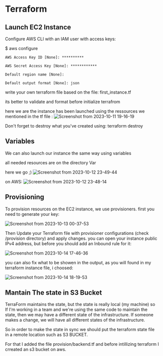 # Terraform

## Launch EC2 Instance

Configure AWS CLI with an IAM user with access keys:

$ aws configure

    AWS Access Key ID [None]: **********

    AWS Secret Access Key [None]: ************

    Default region name [None]: 

    Default output format [None]: json


write your own terraform file based on the file: first_instance.tf 

its better to validate and format before initialize terrafrom

here we are the instance has been launched using the ressources we mentioned in the tf file :
![Screenshot from 2023-10-11 19-16-19](https://github.com/chaima-elm/terraform-scripts/assets/70073617/618ed93e-1150-486b-a967-4243eb46d16b)

Don't forget to destroy what you've created using: terraform destroy

## Variables

We can also launch our instance the same way using variables

all needed resources are on the directory Var 

here we go ;)
![Screenshot from 2023-10-12 23-49-44](https://github.com/chaima-elm/terraform-scripts/assets/70073617/4325a479-d825-4c2f-a72a-4741986a8f67)

on AWS:
![Screenshot from 2023-10-12 23-48-14](https://github.com/chaima-elm/terraform-scripts/assets/70073617/1656397e-f273-491a-974c-0ded324385c7)

## Provisioning
To provision resources on the EC2 instance, we use provisioners. 
first you need to generate your key:

![Screenshot from 2023-10-13 00-37-53](https://github.com/chaima-elm/terraform-scripts/assets/70073617/239e5f51-49fb-4df8-ac5c-7177d0fc45ac)
 
Then Update your Terraform file with provisioner configurations (check /provision directory) and apply changes.
you can open your instance public IPv4 address, but before you should add an Inbound rule for it:

![Screenshot from 2023-10-14 17-46-36](https://github.com/chaima-elm/terraform-scripts/assets/70073617/8d749486-d5e8-4314-b7ec-ed2a5bb50e69)

you can also fix what to be showen in the output, as you will found in my terraform instance file, i choosed:

![Screenshot from 2023-10-14 18-19-53](https://github.com/chaima-elm/terraform-scripts/assets/70073617/def84b22-71d2-4c9a-8c1e-bd054c6fc25d)

## Mantain The state in S3 Bucket

TerraForm maintains the state, but the state is really local (my machine) so If I'm working in a team and we're using the same code to maintain the state, then we may have a different state of the infrastructure. If someone makes a change, we will have all different states of the infrastructure.

So in order to make the state in sync we should put the terraform state file in a remote location such as S3 BUCKET.

For that I added the file provision/backend.tf and before intillizing terraform I crreated an s3 bucket on aws.